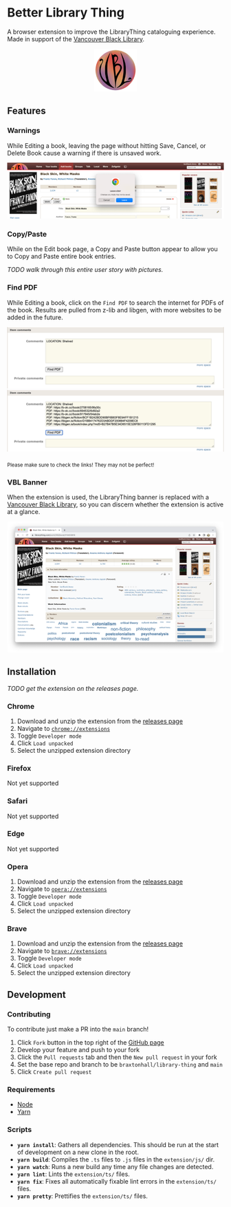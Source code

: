 # Better Library Thing

A browser extension to improve the LibraryThing cataloguing experience. Made in support of the [Vancouver Black Library](https://www.vancouverblacklibrary.org/).

<p style="text-align:center;">
	<img src="img/vbl.png" alt="vancouver black library" style="width: 100px; height: auto">
</p>

## Features

### Warnings

While Editing a book, leaving the page without hitting Save, Cancel, or Delete Book cause a warning if there is unsaved work.

<img src="img/warning.png" alt="warning">

### Copy/Paste

While on the Edit book page, a Copy and Paste button appear to allow you to Copy and Paste entire book entries.

_TODO walk through this entire user story with pictures._


### Find PDF

While Editing a book, click on the `Find PDF` to search the internet for PDFs of the book.
Results are pulled from z-lib and libgen, with more websites to be added in the future.

<img src="img/find-pdf-before.png" alt="before clicking find pdf">
<img src="img/find-pdf-after.png" alt="after clicking find pdf">

<sub>Please make sure to check the links! They may not be perfect!</sub>

### VBL Banner

When the extension is used, the LibraryThing banner is replaced with a [Vancouver Black Library](https://www.vancouverblacklibrary.org/), so you can discern whether the extension is active at a glance.

<img src="img/banner.png" alt="banner">

## Installation

_TODO get the extension on the releases page._

### Chrome
1. Download and unzip the extension from the [releases page](https://github.com/braxtonhall/library-thing/releases)
1. Navigate to [`chrome://extensions`](chrome://extensions)
1. Toggle `Developer mode`
1. Click `Load unpacked`
1. Select the unzipped extension directory

### Firefox
Not yet supported

### Safari
Not yet supported

### Edge
Not yet supported

### Opera
1. Download and unzip the extension from the [releases page](https://github.com/braxtonhall/library-thing/releases)
1. Navigate to [`opera://extensions`](opera://extensions)
1. Toggle `Developer mode`
1. Click `Load unpacked`
1. Select the unzipped extension directory

### Brave
1. Download and unzip the extension from the [releases page](https://github.com/braxtonhall/library-thing/releases)
1. Navigate to [`brave://extensions`](brave://extensions)
1. Toggle `Developer mode`
1. Click `Load unpacked`
1. Select the unzipped extension directory

## Development

### Contributing
To contribute just make a PR into the `main` branch!

1. Click `Fork` button in the top right of the [GitHub page](https://github.com/braxtonhall/library-thing)
1. Develop your feature and push to your fork
1. Click the `Pull requests` tab and then the `New pull request` in your fork
1. Set the base repo and branch to be `braxtonhall/library-thing` and `main`
1. Click `Create pull request`

### Requirements
- [Node](https://nodejs.org/en/)
- [Yarn](https://classic.yarnpkg.com/en/docs/install)

### Scripts
- **`yarn install`**: Gathers all dependencies. This should be run at the start of development on a new clone in the root.
- **`yarn build`**: Compiles the `.ts` files to `.js` files in the `extension/js/` dir.
- **`yarn watch`**: Runs a new build any time any file changes are detected.
- **`yarn lint`**: Lints the `extension/ts/` files.
- **`yarn fix`**: Fixes all automatically fixable lint errors in the `extension/ts/` files.
- **`yarn pretty`**: Prettifies the `extension/ts/` files.
